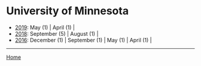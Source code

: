 # University of Minnesota

  * [2019](./university-of-minnesota-2019.md): 
      May (1) | 
      April (1) | 
  * [2018](./university-of-minnesota-2018.md): 
      September (5) | 
      August (1) | 
  * [2016](./university-of-minnesota-2016.md): 
      December (1) | 
      September (1) | 
      May (1) | 
      April (1) | 

----

[Home](../)
